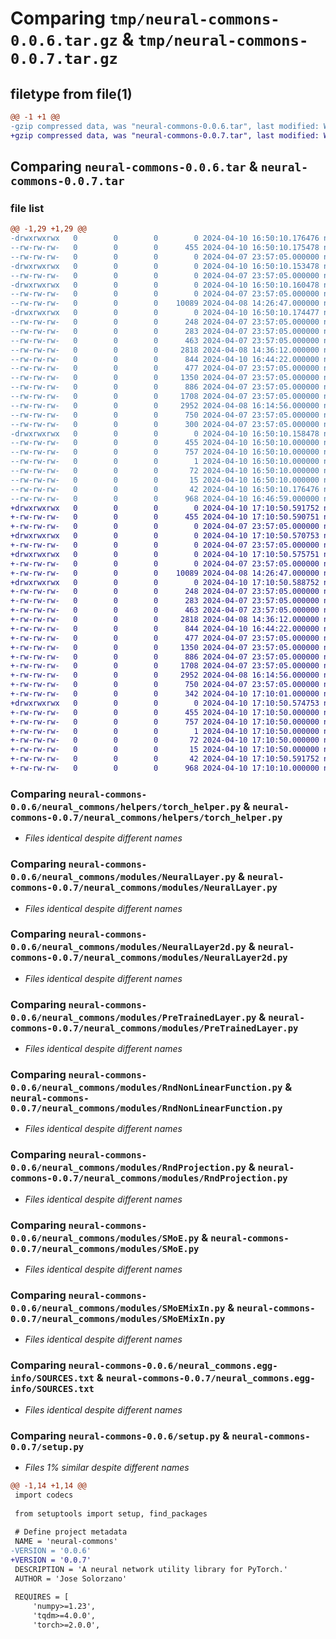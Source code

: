 # Comparing `tmp/neural-commons-0.0.6.tar.gz` & `tmp/neural-commons-0.0.7.tar.gz`

## filetype from file(1)

```diff
@@ -1 +1 @@
-gzip compressed data, was "neural-commons-0.0.6.tar", last modified: Wed Apr 10 16:50:10 2024, max compression
+gzip compressed data, was "neural-commons-0.0.7.tar", last modified: Wed Apr 10 17:10:50 2024, max compression
```

## Comparing `neural-commons-0.0.6.tar` & `neural-commons-0.0.7.tar`

### file list

```diff
@@ -1,29 +1,29 @@
-drwxrwxrwx   0        0        0        0 2024-04-10 16:50:10.176476 neural-commons-0.0.6/
--rw-rw-rw-   0        0        0      455 2024-04-10 16:50:10.175478 neural-commons-0.0.6/PKG-INFO
--rw-rw-rw-   0        0        0        0 2024-04-07 23:57:05.000000 neural-commons-0.0.6/README.md
-drwxrwxrwx   0        0        0        0 2024-04-10 16:50:10.153478 neural-commons-0.0.6/neural_commons/
--rw-rw-rw-   0        0        0        0 2024-04-07 23:57:05.000000 neural-commons-0.0.6/neural_commons/__init__.py
-drwxrwxrwx   0        0        0        0 2024-04-10 16:50:10.160478 neural-commons-0.0.6/neural_commons/helpers/
--rw-rw-rw-   0        0        0        0 2024-04-07 23:57:05.000000 neural-commons-0.0.6/neural_commons/helpers/__init__.py
--rw-rw-rw-   0        0        0    10089 2024-04-08 14:26:47.000000 neural-commons-0.0.6/neural_commons/helpers/torch_helper.py
-drwxrwxrwx   0        0        0        0 2024-04-10 16:50:10.174477 neural-commons-0.0.6/neural_commons/modules/
--rw-rw-rw-   0        0        0      248 2024-04-07 23:57:05.000000 neural-commons-0.0.6/neural_commons/modules/GTanh.py
--rw-rw-rw-   0        0        0      283 2024-04-07 23:57:05.000000 neural-commons-0.0.6/neural_commons/modules/GaELU.py
--rw-rw-rw-   0        0        0      463 2024-04-07 23:57:05.000000 neural-commons-0.0.6/neural_commons/modules/LogShape.py
--rw-rw-rw-   0        0        0     2818 2024-04-08 14:36:12.000000 neural-commons-0.0.6/neural_commons/modules/NeuralLayer.py
--rw-rw-rw-   0        0        0      844 2024-04-10 16:44:22.000000 neural-commons-0.0.6/neural_commons/modules/NeuralLayer2d.py
--rw-rw-rw-   0        0        0      477 2024-04-07 23:57:05.000000 neural-commons-0.0.6/neural_commons/modules/ParametricReLU.py
--rw-rw-rw-   0        0        0     1350 2024-04-07 23:57:05.000000 neural-commons-0.0.6/neural_commons/modules/PreTrainedLayer.py
--rw-rw-rw-   0        0        0      886 2024-04-07 23:57:05.000000 neural-commons-0.0.6/neural_commons/modules/RndNonLinearFunction.py
--rw-rw-rw-   0        0        0     1708 2024-04-07 23:57:05.000000 neural-commons-0.0.6/neural_commons/modules/RndProjection.py
--rw-rw-rw-   0        0        0     2952 2024-04-08 16:14:56.000000 neural-commons-0.0.6/neural_commons/modules/SMoE.py
--rw-rw-rw-   0        0        0      750 2024-04-07 23:57:05.000000 neural-commons-0.0.6/neural_commons/modules/SMoEMixIn.py
--rw-rw-rw-   0        0        0      300 2024-04-07 23:57:05.000000 neural-commons-0.0.6/neural_commons/modules/__init__.py
-drwxrwxrwx   0        0        0        0 2024-04-10 16:50:10.158478 neural-commons-0.0.6/neural_commons.egg-info/
--rw-rw-rw-   0        0        0      455 2024-04-10 16:50:10.000000 neural-commons-0.0.6/neural_commons.egg-info/PKG-INFO
--rw-rw-rw-   0        0        0      757 2024-04-10 16:50:10.000000 neural-commons-0.0.6/neural_commons.egg-info/SOURCES.txt
--rw-rw-rw-   0        0        0        1 2024-04-10 16:50:10.000000 neural-commons-0.0.6/neural_commons.egg-info/dependency_links.txt
--rw-rw-rw-   0        0        0       72 2024-04-10 16:50:10.000000 neural-commons-0.0.6/neural_commons.egg-info/requires.txt
--rw-rw-rw-   0        0        0       15 2024-04-10 16:50:10.000000 neural-commons-0.0.6/neural_commons.egg-info/top_level.txt
--rw-rw-rw-   0        0        0       42 2024-04-10 16:50:10.176476 neural-commons-0.0.6/setup.cfg
--rw-rw-rw-   0        0        0      968 2024-04-10 16:46:59.000000 neural-commons-0.0.6/setup.py
+drwxrwxrwx   0        0        0        0 2024-04-10 17:10:50.591752 neural-commons-0.0.7/
+-rw-rw-rw-   0        0        0      455 2024-04-10 17:10:50.590751 neural-commons-0.0.7/PKG-INFO
+-rw-rw-rw-   0        0        0        0 2024-04-07 23:57:05.000000 neural-commons-0.0.7/README.md
+drwxrwxrwx   0        0        0        0 2024-04-10 17:10:50.570753 neural-commons-0.0.7/neural_commons/
+-rw-rw-rw-   0        0        0        0 2024-04-07 23:57:05.000000 neural-commons-0.0.7/neural_commons/__init__.py
+drwxrwxrwx   0        0        0        0 2024-04-10 17:10:50.575751 neural-commons-0.0.7/neural_commons/helpers/
+-rw-rw-rw-   0        0        0        0 2024-04-07 23:57:05.000000 neural-commons-0.0.7/neural_commons/helpers/__init__.py
+-rw-rw-rw-   0        0        0    10089 2024-04-08 14:26:47.000000 neural-commons-0.0.7/neural_commons/helpers/torch_helper.py
+drwxrwxrwx   0        0        0        0 2024-04-10 17:10:50.588752 neural-commons-0.0.7/neural_commons/modules/
+-rw-rw-rw-   0        0        0      248 2024-04-07 23:57:05.000000 neural-commons-0.0.7/neural_commons/modules/GTanh.py
+-rw-rw-rw-   0        0        0      283 2024-04-07 23:57:05.000000 neural-commons-0.0.7/neural_commons/modules/GaELU.py
+-rw-rw-rw-   0        0        0      463 2024-04-07 23:57:05.000000 neural-commons-0.0.7/neural_commons/modules/LogShape.py
+-rw-rw-rw-   0        0        0     2818 2024-04-08 14:36:12.000000 neural-commons-0.0.7/neural_commons/modules/NeuralLayer.py
+-rw-rw-rw-   0        0        0      844 2024-04-10 16:44:22.000000 neural-commons-0.0.7/neural_commons/modules/NeuralLayer2d.py
+-rw-rw-rw-   0        0        0      477 2024-04-07 23:57:05.000000 neural-commons-0.0.7/neural_commons/modules/ParametricReLU.py
+-rw-rw-rw-   0        0        0     1350 2024-04-07 23:57:05.000000 neural-commons-0.0.7/neural_commons/modules/PreTrainedLayer.py
+-rw-rw-rw-   0        0        0      886 2024-04-07 23:57:05.000000 neural-commons-0.0.7/neural_commons/modules/RndNonLinearFunction.py
+-rw-rw-rw-   0        0        0     1708 2024-04-07 23:57:05.000000 neural-commons-0.0.7/neural_commons/modules/RndProjection.py
+-rw-rw-rw-   0        0        0     2952 2024-04-08 16:14:56.000000 neural-commons-0.0.7/neural_commons/modules/SMoE.py
+-rw-rw-rw-   0        0        0      750 2024-04-07 23:57:05.000000 neural-commons-0.0.7/neural_commons/modules/SMoEMixIn.py
+-rw-rw-rw-   0        0        0      342 2024-04-10 17:10:01.000000 neural-commons-0.0.7/neural_commons/modules/__init__.py
+drwxrwxrwx   0        0        0        0 2024-04-10 17:10:50.574753 neural-commons-0.0.7/neural_commons.egg-info/
+-rw-rw-rw-   0        0        0      455 2024-04-10 17:10:50.000000 neural-commons-0.0.7/neural_commons.egg-info/PKG-INFO
+-rw-rw-rw-   0        0        0      757 2024-04-10 17:10:50.000000 neural-commons-0.0.7/neural_commons.egg-info/SOURCES.txt
+-rw-rw-rw-   0        0        0        1 2024-04-10 17:10:50.000000 neural-commons-0.0.7/neural_commons.egg-info/dependency_links.txt
+-rw-rw-rw-   0        0        0       72 2024-04-10 17:10:50.000000 neural-commons-0.0.7/neural_commons.egg-info/requires.txt
+-rw-rw-rw-   0        0        0       15 2024-04-10 17:10:50.000000 neural-commons-0.0.7/neural_commons.egg-info/top_level.txt
+-rw-rw-rw-   0        0        0       42 2024-04-10 17:10:50.591752 neural-commons-0.0.7/setup.cfg
+-rw-rw-rw-   0        0        0      968 2024-04-10 17:10:10.000000 neural-commons-0.0.7/setup.py
```

### Comparing `neural-commons-0.0.6/neural_commons/helpers/torch_helper.py` & `neural-commons-0.0.7/neural_commons/helpers/torch_helper.py`

 * *Files identical despite different names*

### Comparing `neural-commons-0.0.6/neural_commons/modules/NeuralLayer.py` & `neural-commons-0.0.7/neural_commons/modules/NeuralLayer.py`

 * *Files identical despite different names*

### Comparing `neural-commons-0.0.6/neural_commons/modules/NeuralLayer2d.py` & `neural-commons-0.0.7/neural_commons/modules/NeuralLayer2d.py`

 * *Files identical despite different names*

### Comparing `neural-commons-0.0.6/neural_commons/modules/PreTrainedLayer.py` & `neural-commons-0.0.7/neural_commons/modules/PreTrainedLayer.py`

 * *Files identical despite different names*

### Comparing `neural-commons-0.0.6/neural_commons/modules/RndNonLinearFunction.py` & `neural-commons-0.0.7/neural_commons/modules/RndNonLinearFunction.py`

 * *Files identical despite different names*

### Comparing `neural-commons-0.0.6/neural_commons/modules/RndProjection.py` & `neural-commons-0.0.7/neural_commons/modules/RndProjection.py`

 * *Files identical despite different names*

### Comparing `neural-commons-0.0.6/neural_commons/modules/SMoE.py` & `neural-commons-0.0.7/neural_commons/modules/SMoE.py`

 * *Files identical despite different names*

### Comparing `neural-commons-0.0.6/neural_commons/modules/SMoEMixIn.py` & `neural-commons-0.0.7/neural_commons/modules/SMoEMixIn.py`

 * *Files identical despite different names*

### Comparing `neural-commons-0.0.6/neural_commons.egg-info/SOURCES.txt` & `neural-commons-0.0.7/neural_commons.egg-info/SOURCES.txt`

 * *Files identical despite different names*

### Comparing `neural-commons-0.0.6/setup.py` & `neural-commons-0.0.7/setup.py`

 * *Files 1% similar despite different names*

```diff
@@ -1,14 +1,14 @@
 import codecs
 
 from setuptools import setup, find_packages
 
 # Define project metadata
 NAME = 'neural-commons'
-VERSION = '0.0.6'
+VERSION = '0.0.7'
 DESCRIPTION = 'A neural network utility library for PyTorch.'
 AUTHOR = 'Jose Solorzano'
 
 REQUIRES = [
     'numpy>=1.23',
     'tqdm>=4.0.0',
     'torch>=2.0.0',
```

